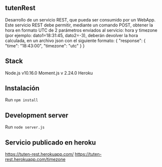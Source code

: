 ## tutenRest

Desarrollo de un servicio REST, que pueda ser consumido por un WebApp. Este servicio REST debe permitir, mediante un comando POST, obtener la hora en formato UTC de 2 parámetros enviados al servicio: hora y timezone (por ejemplo: dato1=18:31:45, dato2=-3), deberán devolver la hora calculada, en un archivo json con el siguiente formato: { "response": { "time": "18:43:00", "timezone": "utc" } }

## Stack
Node.js v10.16.0
Moment.js v 2.24.0
Heroku

## Instalación

Run `npm install`

## Development server

Run `node server.js`

## Servicio publicado en heroku
https://tuten-rest.herokuapp.com/
https://tuten-rest.herokuapp.com/timezone

